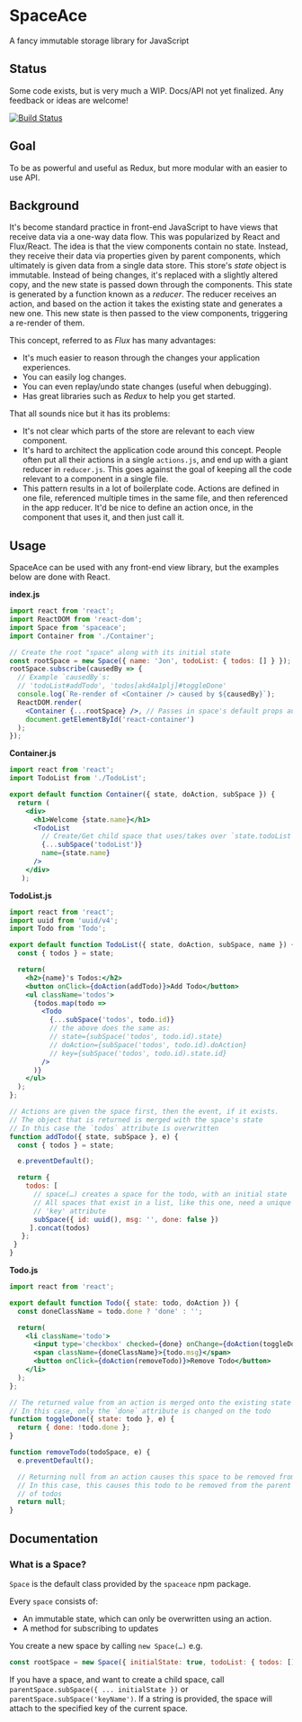 # SpaceAce

A fancy immutable storage library for JavaScript

## Status

Some code exists, but is very much a WIP. Docs/API not yet finalized. Any feedback or ideas are welcome!

[![Build Status](https://travis-ci.org/JonAbrams/SpaceAce.svg?branch=master)](https://travis-ci.org/JonAbrams/SpaceAce)

## Goal

To be as powerful and useful as Redux, but more modular with an easier to use API.

## Background

It's become standard practice in front-end JavaScript to have views that receive data via a one-way data flow. This was popularized by React and Flux/React. The idea is that the view components contain no state. Instead, they receive their data via properties given by parent components, which ultimately is given data from a single data store. This store's _state_ object is immutable. Instead of being changes, it's replaced with a slightly altered copy, and the new state is passed down through the components. This state is generated by a function known as a _reducer_. The reducer receives an action, and based on the action it takes the existing state and generates a new one. This new state is then passed to the view components, triggering a re-render of them.

This concept, referred to as _Flux_ has many advantages:

- It's much easier to reason through the changes your application experiences.
- You can easily log changes.
- You can even replay/undo state changes (useful when debugging).
- Has great libraries such as _Redux_ to help you get started.

That all sounds nice but it has its problems:
- It's not clear which parts of the store are relevant to each view component.
- It's hard to architect the application code around this concept. People often put all their actions in a single `actions.js`, and end up with a giant reducer in `reducer.js`. This goes against the goal of keeping all the code relevant to a component in a single file.
- This pattern results in a lot of boilerplate code. Actions are defined in one file, referenced multiple times in the same file, and then referenced in the app reducer. It'd be nice to define an action once, in the component that uses it, and then just call it.

## Usage

SpaceAce can be used with any front-end view library, but the examples below are done with React.

**index.js**
```jsx
import react from 'react';
import ReactDOM from 'react-dom';
import Space from 'spaceace';
import Container from './Container';

// Create the root "space" along with its initial state
const rootSpace = new Space({ name: 'Jon', todoList: { todos: [] } });
rootSpace.subscribe(causedBy => {
  // Example `causedBy`s:
  // 'todoList#addTodo', 'todos[akd4a1plj]#toggleDone'
  console.log(`Re-render of <Container /> caused by ${causedBy}`);
  ReactDOM.render(
    <Container {...rootSpace} />, // Passes in space's default props automatically
    document.getElementById('react-container')
  );
});
```

**Container.js**
```jsx
import react from 'react';
import TodoList from './TodoList';

export default function Container({ state, doAction, subSpace }) {
  return (
    <div>
      <h1>Welcome {state.name}</h1>
      <TodoList
        // Create/Get child space that uses/takes over `state.todoList`
        {...subSpace('todoList')}
        name={state.name}
      />
    </div>
   );
```

**TodoList.js**
```jsx
import react from 'react';
import uuid from 'uuid/v4';
import Todo from 'Todo';

export default function TodoList({ state, doAction, subSpace, name }) {
  const { todos } = state;

  return(
    <h2>{name}'s Todos:</h2>
    <button onClick={doAction(addTodo)}>Add Todo</button>
    <ul className='todos'>
      {todos.map(todo =>
        <Todo
          {...subSpace('todos', todo.id)}
          // the above does the same as:
          // state={subSpace('todos', todo.id).state}
          // doAction={subSpace('todos', todo.id).doAction}
          // key={subSpace('todos', todo.id).state.id}
        />
      )}
    </ul>
  );
};

// Actions are given the space first, then the event, if it exists.
// The object that is returned is merged with the space's state
// In this case the `todos` attribute is overwritten
function addTodo({ state, subSpace }, e) {
  const { todos } = state;

  e.preventDefault();

  return {
    todos: [
      // space(…) creates a space for the todo, with an initial state
      // All spaces that exist in a list, like this one, need a unique 'id' or
      // 'key' attribute
      subSpace({ id: uuid(), msg: '', done: false })
     ].concat(todos)
   };
 }
}
```

**Todo.js**
```jsx
import react from 'react';

export default function Todo({ state: todo, doAction }) {
  const doneClassName = todo.done ? 'done' : '';

  return(
    <li className='todo'>
      <input type='checkbox' checked={done} onChange={doAction(toggleDone)} />
      <span className={doneClassName}>{todo.msg}</span>
      <button onClick={doAction(removeTodo)}>Remove Todo</button>
    </li>
  );
};

// The returned value from an action is merged onto the existing state
// In this case, only the `done` attribute is changed on the todo
function toggleDone({ state: todo }, e) {
  return { done: !todo.done };
}

function removeTodo(todoSpace, e) {
  e.preventDefault();

  // Returning null from an action causes this space to be removed from its parent
  // In this case, this causes this todo to be removed from the parent's list
  // of todos
  return null;
}
```

## Documentation

### What is a Space?

`Space` is the default class provided by the `spaceace` npm package.

Every `space` consists of:
- An immutable state, which can only be overwritten using an action.
- A method for subscribing to updates

You create a new space by calling `new Space(…)` e.g.
```javascript
const rootSpace = new Space({ initialState: true, todoList: { todos: [] } });
```

If you have a space, and want to create a child space, call `parentSpace.subSpace({ ... initialState })` or
`parentSpace.subSpace('keyName')`. If a string is provided, the space will attach to the specified key of
the current space.
